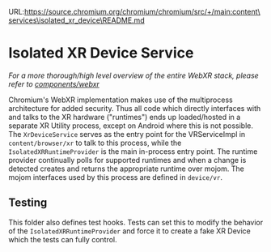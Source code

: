 URL:https://source.chromium.org/chromium/chromium/src/+/main:content\services\isolated_xr_device\README.md
# Isolated XR Device Service
_For a more thorough/high level overview of the entire WebXR stack, please refer to
[components/webxr](https://source.chromium.org/chromium/chromium/src/+/main:components/webxr/README.md)_

Chromium's WebXR implementation makes use of the multiprocess architecture for
added security. Thus all code which directly interfaces with and talks to the
XR hardware ("runtimes") ends up loaded/hosted in a separate XR Utility process,
except on Android where this is not possible. The `XrDeviceService` serves as
the entry point for the VRServiceImpl in `content/browser/xr` to talk to this
process, while the `IsolatedXRRuntimeProvider` is the main in-process entry
point. The runtime provider continually polls for supported runtimes and when a
change is detected creates and returns the appropriate runtime over mojom. The
mojom interfaces used by this process are defined in `device/vr`.

## Testing

This folder also defines test hooks. Tests can set this to modify the behavior
of the `IsolatedXRRuntimeProvider` and force it to create a fake XR Device which
the tests can fully control.
